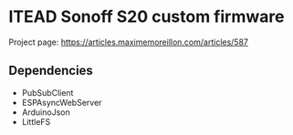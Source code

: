 # ITEAD Sonoff S20 custom firmware

Project page: https://articles.maximemoreillon.com/articles/587

## Dependencies

* PubSubClient
* ESPAsyncWebServer
* ArduinoJson
* LittleFS
